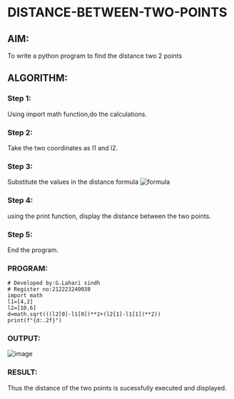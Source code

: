 # DISTANCE-BETWEEN-TWO-POINTS

## AIM:
To write a python program to find the distance two 2 points
## ALGORITHM:
### Step 1: 
Using import math function,do the calculations.
### Step 2: 
Take the two coordinates as l1 and l2.
### Step 3: 
Substitute the values in the distance formula  ![formula](/formula.JPG)
### Step 4: 
using the print function, display the distance between the two points.
### Step 5: 
End the program.
### PROGRAM:
```
# Developed by:G.Lahari sindh
# Register no:212223240038
import math
l1=[4,2]
l2=[10,6]
d=math.sqrt(((l2[0]-l1[0])**2+(l2[1]-l1[1])**2))
print(f"{d:.2f}")
```


### OUTPUT:
![image](https://github.com/user-attachments/assets/2dc52c2c-bea0-478d-8087-19975867c762)


### RESULT:
Thus the distance of the two points is sucessfully executed and displayed.
